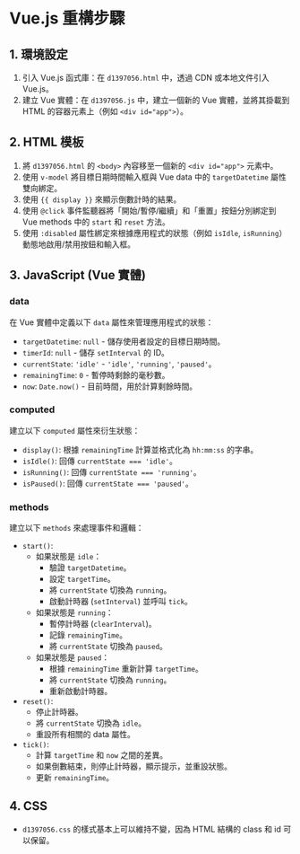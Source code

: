 # Vue.js 重構步驟

## 1. 環境設定

1.  引入 Vue.js 函式庫：在 `d1397056.html` 中，透過 CDN 或本地文件引入 Vue.js。
2.  建立 Vue 實體：在 `d1397056.js` 中，建立一個新的 Vue 實體，並將其掛載到 HTML 的容器元素上（例如 `<div id="app">`）。

## 2. HTML 模板

1.  將 `d1397056.html` 的 `<body>` 內容移至一個新的 `<div id="app">` 元素中。
2.  使用 `v-model` 將目標日期時間輸入框與 Vue data 中的 `targetDatetime` 屬性雙向綁定。
3.  使用 `{{ display }}` 來顯示倒數計時的結果。
4.  使用 `@click` 事件監聽器將「開始/暫停/繼續」和「重置」按鈕分別綁定到 Vue methods 中的 `start` 和 `reset` 方法。
5.  使用 `:disabled` 屬性綁定來根據應用程式的狀態（例如 `isIdle`, `isRunning`）動態地啟用/禁用按鈕和輸入框。

## 3. JavaScript (Vue 實體)

### data

在 Vue 實體中定義以下 `data` 屬性來管理應用程式的狀態：

-   `targetDatetime`: `null` - 儲存使用者設定的目標日期時間。
-   `timerId`: `null` - 儲存 `setInterval` 的 ID。
-   `currentState`: `'idle'` - `'idle'`, `'running'`, `'paused'`。
-   `remainingTime`: `0` - 暫停時剩餘的毫秒數。
-   `now`: `Date.now()` - 目前時間，用於計算剩餘時間。

### computed

建立以下 `computed` 屬性來衍生狀態：

-   `display()`: 根據 `remainingTime` 計算並格式化為 `hh:mm:ss` 的字串。
-   `isIdle()`: 回傳 `currentState === 'idle'`。
-   `isRunning()`: 回傳 `currentState === 'running'`。
-   `isPaused()`: 回傳 `currentState === 'paused'`。

### methods

建立以下 `methods` 來處理事件和邏輯：

-   `start()`:
    -   如果狀態是 `idle`：
        -   驗證 `targetDatetime`。
        -   設定 `targetTime`。
        -   將 `currentState` 切換為 `running`。
        -   啟動計時器 (`setInterval`) 並呼叫 `tick`。
    -   如果狀態是 `running`：
        -   暫停計時器 (`clearInterval`)。
        -   記錄 `remainingTime`。
        -   將 `currentState` 切換為 `paused`。
    -   如果狀態是 `paused`：
        -   根據 `remainingTime` 重新計算 `targetTime`。
        -   將 `currentState` 切換為 `running`。
        -   重新啟動計時器。
-   `reset()`:
    -   停止計時器。
    -   將 `currentState` 切換為 `idle`。
    -   重設所有相關的 data 屬性。
-   `tick()`:
    -   計算 `targetTime` 和 `now` 之間的差異。
    -   如果倒數結束，則停止計時器，顯示提示，並重設狀態。
    -   更新 `remainingTime`。

## 4. CSS

-   `d1397056.css` 的樣式基本上可以維持不變，因為 HTML 結構的 class 和 id 可以保留。
